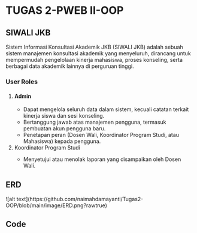 <h1>TUGAS 2-PWEB II-OOP</h1>
<h2>SIWALI JKB</h2>
<p>Sistem Informasi Konsultasi Akademik JKB (SIWALI JKB) adalah sebuah sistem manajemen konsultasi akademik yang menyeluruh, dirancang untuk mempermudah pengelolaan kinerja mahasiswa, proses konseling, serta berbagai data akademik lainnya di perguruan tinggi.</p>
<h3>User Roles</h3>
<ol>
  <li><h4>Admin</h4></li>
  <ul>
    <li>Dapat mengelola seluruh data dalam sistem, kecuali catatan terkait kinerja siswa dan sesi konseling.</li>
    <li>Bertanggung jawab atas manajemen pengguna, termasuk pembuatan akun pengguna baru.</li>
    <li>Penetapan peran (Dosen Wali, Koordinator Program Studi, atau Mahasiswa) kepada pengguna.</li>
  </ul>

  <li>Koordinator Program Studi</li>
  <ul>
    <li>Menyetujui atau menolak laporan yang disampaikan oleh Dosen Wali.</li>
  </ul>
</ol>

<h2>ERD</h2>
<p>![alt text](https://github.com/naimahdamayanti/Tugas2-OOP/blob/main/image/ERD.png?rawtrue)</p>
<h2>Code</h2>

